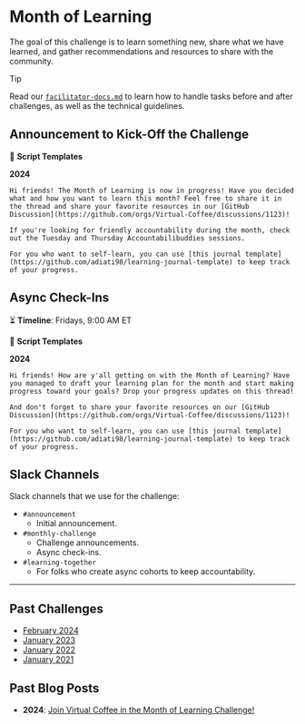# Month of Learning

The goal of this challenge is to learn something new, share what we have learned, and gather recommendations and resources to share with the community.

> [!TIP]
> Read our [`facilitator-docs.md`](../facilitators-docs.md) to learn how to handle tasks before and after challenges, as well as the technical guidelines.

## Announcement to Kick-Off the Challenge

📃 **Script Templates**

**2024**

```text
Hi friends! The Month of Learning is now in progress! Have you decided what and how you want to learn this month? Feel free to share it in the thread and share your favorite resources in our [GitHub Discussion](https://github.com/orgs/Virtual-Coffee/discussions/1123)!

If you're looking for friendly accountability during the month, check out the Tuesday and Thursday Accountabilibuddies sessions.

For you who want to self-learn, you can use [this journal template](https://github.com/adiati98/learning-journal-template) to keep track of your progress.
```

## Async Check-Ins

⏳ **Timeline**: Fridays, 9:00 AM ET

📃 **Script Templates**

**2024**

```text
Hi friends! How are y'all getting on with the Month of Learning? Have you managed to draft your learning plan for the month and start making progress toward your goals? Drop your progress updates on this thread!

And don't forget to share your favorite resources on our [GitHub Discussion](https://github.com/orgs/Virtual-Coffee/discussions/1123)!

For you who want to self-learn, you can use [this journal template](https://github.com/adiati98/learning-journal-template) to keep track of your progress.
```

## Slack Channels

Slack channels that we use for the challenge:

- `#announcement`
  - Initial announcement.
- `#monthly-challenge`
  - Challenge announcements.
  - Async check-ins.
- `#learning-together`
  - For folks who create async cohorts to keep accountability.

---

## Past Challenges

- [February 2024](https://virtualcoffee.io/monthlychallenges/feb-2024)
- [January 2023](https://virtualcoffee.io/monthlychallenges/jan-2023)
- [January 2022](https://virtualcoffee.io/monthlychallenges/jan-2022)
- [January 2021](https://virtualcoffee.io/monthlychallenges/jan-2021)

## Past Blog Posts

- **2024**: [Join Virtual Coffee in the Month of Learning Challenge!](https://dev.to/virtualcoffee/join-virtual-coffee-in-the-month-of-learning-challenge-bdi)

